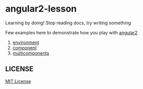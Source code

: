 angular2-lesson
============================

Learning by doing! Stop reading docs, try writing something

Few examples here to demonstrate how you play with [angular2](https://angular.io/)

1. [environment](https://github.com/leftstick/angular2-lesson/tree/master/examples/environment)
2. [component](https://github.com/leftstick/angular2-lesson/tree/master/examples/component)
3. [multicomponents](https://github.com/leftstick/angular2-lesson/tree/master/examples/multicomponents)


## LICENSE ##

[MIT License](https://raw.githubusercontent.com/leftstick/angular2-lesson/master/LICENSE)
